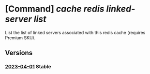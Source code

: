 # [Command] _cache redis linked-server list_

List the list of linked servers associated with this redis cache (requires Premium SKU).

## Versions

### [2023-04-01](/Resources/mgmt-plane/L3N1YnNjcmlwdGlvbnMve30vcmVzb3VyY2Vncm91cHMve30vcHJvdmlkZXJzL21pY3Jvc29mdC5jYWNoZS9yZWRpcy97fS9saW5rZWRzZXJ2ZXJz/2023-04-01.xml) **Stable**

<!-- mgmt-plane /subscriptions/{}/resourcegroups/{}/providers/microsoft.cache/redis/{}/linkedservers 2023-04-01 -->

